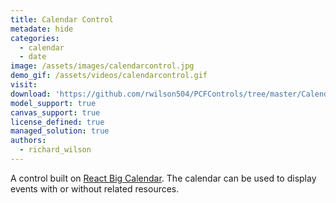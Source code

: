 ```yaml
---
title: Calendar Control
metadate: hide
categories:
  - calendar
  - date
image: /assets/images/calendarcontrol.jpg
demo_gif: /assets/videos/calendarcontrol.gif
visit: 
download: 'https://github.com/rwilson504/PCFControls/tree/master/Calendar'
model_support: true
canvas_support: true
license_defined: true
managed_solution: true
authors:
  - richard_wilson
---
```

A control built on <a target="_blank" href="https://github.com/jquense/react-big-calendar">React Big Calendar</a>. The calendar can be used to display events with or without related resources.
